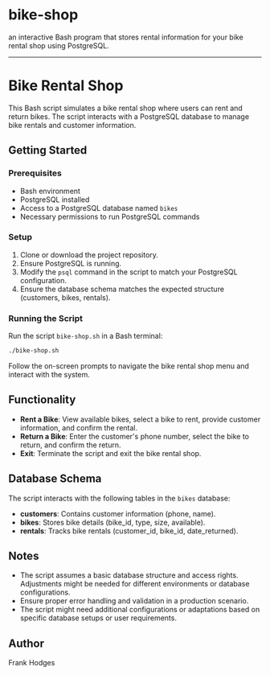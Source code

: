# bike-shop
an interactive Bash program that stores rental information for your bike rental shop using PostgreSQL.


---

# Bike Rental Shop

This Bash script simulates a bike rental shop where users can rent and return bikes. The script interacts with a PostgreSQL database to manage bike rentals and customer information.

## Getting Started

### Prerequisites

- Bash environment
- PostgreSQL installed
- Access to a PostgreSQL database named `bikes`
- Necessary permissions to run PostgreSQL commands

### Setup

1. Clone or download the project repository.
2. Ensure PostgreSQL is running.
3. Modify the `psql` command in the script to match your PostgreSQL configuration.
4. Ensure the database schema matches the expected structure (customers, bikes, rentals).

### Running the Script

Run the script `bike-shop.sh` in a Bash terminal:

```bash
./bike-shop.sh
```

Follow the on-screen prompts to navigate the bike rental shop menu and interact with the system.

## Functionality

- **Rent a Bike**: View available bikes, select a bike to rent, provide customer information, and confirm the rental.
- **Return a Bike**: Enter the customer's phone number, select the bike to return, and confirm the return.
- **Exit**: Terminate the script and exit the bike rental shop.

## Database Schema

The script interacts with the following tables in the `bikes` database:

- **customers**: Contains customer information (phone, name).
- **bikes**: Stores bike details (bike_id, type, size, available).
- **rentals**: Tracks bike rentals (customer_id, bike_id, date_returned).

## Notes

- The script assumes a basic database structure and access rights. Adjustments might be needed for different environments or database configurations.
- Ensure proper error handling and validation in a production scenario.
- The script might need additional configurations or adaptations based on specific database setups or user requirements.

## Author

Frank Hodges




